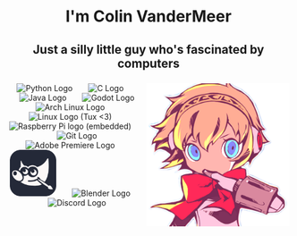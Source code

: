 <h1 align="center">I'm Colin VanderMeer</h1>

###

<h3 style="font-size: 1.5em" align="center">Just a silly little guy who's fascinated by computers</h3>

###

<img align="right" height="256" src="https://raw.githubusercontent.com/ColinVanderMeer/ColinVanderMeer/main/githubAigisTransparent.png"  />

###

<div align="center">
  <img src="https://skillicons.dev/icons?i=py" height="83" alt="Python Logo"  />
  <img width="20" />
  <img src="https://skillicons.dev/icons?i=c" height="83" alt="C Logo"  />
  <img width="20" />
  <img src="https://skillicons.dev/icons?i=java" height="83" alt="Java Logo"  />
  <img width="20" />
  <img src="https://skillicons.dev/icons?i=godot" height="83" alt="Godot Logo"  />
</div>
<div align="center">
  <img src="https://skillicons.dev/icons?i=arch" height="83" alt="Arch Linux Logo"  />
  <img width="20" />
  <img src="https://skillicons.dev/icons?i=linux" height="83" alt="Linux Logo (Tux <3)"  />
  <img width="20" />
  <img src="https://skillicons.dev/icons?i=raspberrypi" height="83" alt="Raspberry Pi logo (embedded)""  />
  <img width="20" />
  <img src="https://skillicons.dev/icons?i=git" height="83" alt="Git Logo"  />
</div>
<div align="center">
  <img src="https://skillicons.dev/icons?i=pr" height="83" alt="Adobe Premiere Logo"  />
  <img width="20" />
  <img src="https://raw.githubusercontent.com/ColinVanderMeer/ColinVanderMeer/main/GimpIcon.png" height="83" alt="Gimp Logo"  />
  <img width="20" />
  <img src="https://skillicons.dev/icons?i=blender" height="83" alt="Blender Logo"  />
  <img width="20" />
  <img src="https://skillicons.dev/icons?i=discord" height="83" alt="Discord Logo"  />
</div>
